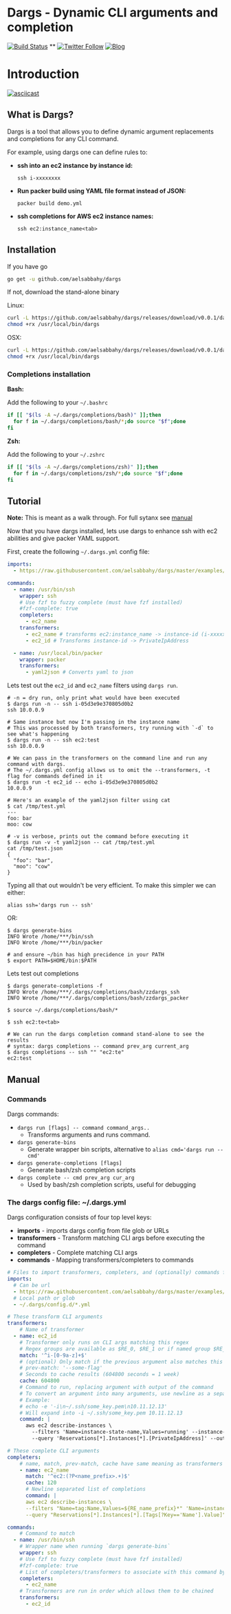 # Dargs - Dynamic CLI arguments and completion
[![Build Status](https://circleci.com/gh/aelsabbahy/dargs.png)](https://circleci.com/gh/aelsabbahy/dargs)
**
[![Twitter Follow](https://img.shields.io/twitter/follow/aelsabbahy1.svg?style=social&label=Follow&maxAge=2592000)]()
[![Blog](https://img.shields.io/badge/follow-blog-brightgreen.svg)](https://medium.com/@aelsabbahy)

# Introduction

<a href="https://asciinema.org/a/AwMi8FkS33bQtna7yTlvAEYwf?autoplay=1" target="_blank"><img src="https://user-images.githubusercontent.com/6783261/30841588-3d75422a-a24b-11e7-8108-238d805dbde6.gif" alt="asciicast"></a>

## What is Dargs?

Dargs is a tool that allows you to define dynamic argument replacements and completions for any CLI command.

For example, using dargs one can define rules to:

* **ssh into an ec2 instance by instance id:**

  `ssh i-xxxxxxxx`

* **Run packer build using YAML file format instead of JSON:**

    `packer build demo.yml`

* **ssh completions for AWS ec2 instance names:**

    `ssh ec2:instance_name<tab>`

## Installation

If you have go
```bash
go get -u github.com/aelsabbahy/dargs
```

If not, download the stand-alone binary

Linux:
```bash
curl -L https://github.com/aelsabbahy/dargs/releases/download/v0.0.1/dargs_linux_amd64 -o /usr/local/bin/dargs
chmod +rx /usr/local/bin/dargs
```

OSX:
```bash
curl -L https://github.com/aelsabbahy/dargs/releases/download/v0.0.1/dargs_darwin_amd64 -o /usr/local/bin/dargs
chmod +rx /usr/local/bin/dargs
```


### Completions installation

**Bash:**

Add the following to your `~/.bashrc`
```bash
if [[ "$(ls -A ~/.dargs/completions/bash)" ]];then
  for f in ~/.dargs/completions/bash/*;do source "$f";done
fi
```
**Zsh:**

Add the following to your `~/.zshrc`
```bash
if [[ "$(ls -A ~/.dargs/completions/zsh)" ]];then
  for f in ~/.dargs/completions/zsh/*;do source "$f";done
fi
```

## Tutorial

**Note:** This is meant as a walk through. For full sytanx see [manual](#manual)

Now that you have dargs installed, lets use dargs to enhance ssh with ec2 abilities and give packer YAML support.

First, create the following `~/.dargs.yml` config file:
```yaml
imports:
  - https://raw.githubusercontent.com/aelsabbahy/dargs/master/examples/quick_start.yml

commands:
  - name: /usr/bin/ssh
    wrapper: ssh
    # Use fzf to fuzzy complete (must have fzf installed)
    #fzf-complete: true
    completers:
      - ec2_name
    transformers:
      - ec2_name # transforms ec2:instance_name -> instance-id (i-xxxxxxxx)
      - ec2_id # Transforms instance-id -> PrivateIpAddress

  - name: /usr/local/bin/packer
    wrapper: packer
    transformers:
      - yaml2json # Converts yaml to json
```

Lets test out the `ec2_id` and `ec2_name` filters using `dargs run`.
```
# -n = dry run, only print what would have been executed
$ dargs run -n -- ssh i-05d3e9e370805d0b2
ssh 10.0.0.9

# Same instance but now I'm passing in the instance name
# This was processed by both transformers, try running with `-d` to see what's happening
$ dargs run -n -- ssh ec2:test
ssh 10.0.0.9

# We can pass in the transformers on the command line and run any command with dargs.
# The ~/.dargs.yml config allows us to omit the --transformers, -t flag for commands defined in it
$ dargs run -t ec2_id -- echo i-05d3e9e370805d0b2
10.0.0.9

# Here's an example of the yaml2json filter using cat
$ cat /tmp/test.yml
---
foo: bar
moo: cow

# -v is verbose, prints out the command before executing it
$ dargs run -v -t yaml2json -- cat /tmp/test.yml
cat /tmp/test.json
{
  "foo": "bar",
  "moo": "cow"
}
```

Typing all that out wouldn't be very efficient. To make this simpler we can either:
```
alias ssh='dargs run -- ssh'
```
OR:
```
$ dargs generate-bins
INFO Wrote /home/***/bin/ssh
INFO Wrote /home/***/bin/packer

# and ensure ~/bin has high precidence in your PATH
$ export PATH=$HOME/bin:$PATH
```

Lets test out completions
```
$ dargs generate-completions -f
INFO Wrote /home/***/.dargs/completions/bash/zzdargs_ssh
INFO Wrote /home/***/.dargs/completions/bash/zzdargs_packer

$ source ~/.dargs/completions/bash/*

$ ssh ec2:te<tab>

# We can run the dargs completion command stand-alone to see the results
# syntax: dargs completions -- command prev_arg current_arg
$ dargs completions -- ssh "" "ec2:te"
ec2:test
```

## Manual

### Commands
Dargs commands:
* `dargs run [flags] -- command command_args..`
  * Transforms arguments and runs command.
* `dargs generate-bins`
  * Generate wrapper bin scripts, alternative to `alias cmd='dargs run -- cmd'`
* `dargs generate-completions [flags]`
  * Generate bash/zsh completion scripts
* `dargs complete -- cmd prev_arg cur_arg`
  * Used by bash/zsh completion scripts, useful for debugging

### The dargs config file: ~/.dargs.yml

Dargs configuration consists of four top level keys:
* **imports**    - imports dargs config from file glob or URLs
* **transformers** - Transform matching CLI args before executing the command
* **completers** - Complete matching CLI args
* **commands**   - Mapping transformers/completers to commands

```yaml
# Files to import transformers, completers, and (optionally) commands from
imports:
  # Can be url
  - https://raw.githubusercontent.com/aelsabbahy/dargs/master/examples/quick_start.yml
  # Local path or glob
  - ~/.dargs/config.d/*.yml

# These transform CLI arguments
transformers:
    # Name of transformer
  - name: ec2_id
    # Transformer only runs on CLI args matching this regex
    # Regex groups are available as $RE_0, $RE_1 or if named group $RE_GROUPNAME
    match: '^i-[0-9a-z]+$'
    # (optional) Only match if the previous argument also matches this regex
    # prev-match: '--some-flag'
    # Seconds to cache results (604800 seconds = 1 week)
    cache: 604800
    # Command to run, replacing argument with output of the command
    # To convert an argument into many arguments, use newline as a separator
    # Example:
    # echo -e '-i\n~/.ssh/some_key.pem\n10.11.12.13'
    # Will expand into -i ~/.ssh/some_key.pem 10.11.12.13
    command: |
      aws ec2 describe-instances \
        --filters 'Name=instance-state-name,Values=running' --instance-ids "$RE_0" \
        --query 'Reservations[*].Instances[*].[PrivateIpAddress]' --output text

# These complete CLI arguments
completers:
    # name, match, prev-match, cache have same meaning as transformers
    - name: ec2_name
      match: '^ec2:(?P<name_prefix>.+)$'
      cache: 120
      # Newline separated list of completions
      command: |
      aws ec2 describe-instances \
      --filters "Name=tag:Name,Values=${RE_name_prefix}*" 'Name=instance-state-name,Values=running' \
      --query "Reservations[*].Instances[*].[Tags[?Key=='Name'].Value]" --output text | sed -e "s/^/ec2:/"

commands:
    # Command to match
  - name: /usr/bin/ssh
    # Wrapper name when running `dargs generate-bins`
    wrapper: ssh
    # Use fzf to fuzzy complete (must have fzf installed)
    #fzf-complete: true
    # List of completers/transformers to associate with this command by default
    completers:
      - ec2_name
    # Transformers are run in order which allows them to be chained
    transformers:
      - ec2_id
```
